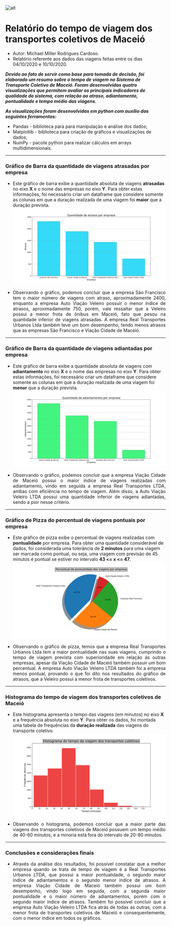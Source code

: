 ![alt](https://img.icons8.com/plasticine/2x/business-report.png) 
# Relatório do tempo de viagem dos transportes coletivos de Maceió

* Autor: Michael Miller Rodrigues Cardoso.
* Relatório referente aos dados das viagens feitas entre os dias 04/10/2020 e 10/10/2020.

***Devido ao fato de servir como base para tomada de decisão, foi elaborado um resumo
sobre o tempo de viagem no Sistema de Transporte Coletivo de Maceió. Foram desenvolvidas 
quatro visualizações que permitem avaliar os principais indicadores de qualidade do sistema, 
com relação ao atraso, adiantamento, pontualidade e tempo médio das viagens.***

***As visualizações foram desenvolvidas em python com auxílio das seguintes ferramentas:***
* Pandas - biblioteca para para manipulação e análise dos dados;
* Matplotlib - biblioteca para criação de gráficos e visualizações de dados;
* NumPy - pacote python para realizar cálculos em arrays multidimensionais.

---

### Gráfico de Barra da quantidade de viagens atrasadas por empresa

* Este gráfico de barra exibe a quantidade absoluta de viagens **atrasadas** no eixo **X** e o nome das empresas no eixo **Y**. Para obter estas informações, foi necessário criar um dataframe que considere somente as colunas em que a duração realizada de uma viagem foi **maior** que a duração prevista.
![alt](https://github.com/Miller202/desafio-smtt/blob/main/img/Empresa_atraso.png) 
* <p align="justify">Observando o gráfico, podemos concluir que a empresa São Francisco tem o maior número de viagens com atraso, aproximadamente 2400, enquanto a empresa Auto Viação Veleiro possuir o menor índice de atrasos, aproximadamente 750, porém, vale ressaltar que a Veleiro possui a menor frota de ônibus em Maceió, fato que pesou na quantidade inferior de viagens atrasadas. A empresa Real Transportes Urbanos Ltda também teve um bom desempenho, tendo menos atrasos que as empresas São Francisco e Viação Cidade de Maceió.</p>

---

### Gráfico de Barra da quantidade de viagens adiantadas por empresa

* Este gráfico de barra exibe a quantidade absoluta de viagens com **adiantamento** no eixo **X** e o nome das empresas no eixo **Y**. Para obter estas informações, foi necessário criar um dataframe que considere somente as colunas em que a duração realizada de uma viagem foi **menor** que a duração prevista.
![alt](https://github.com/Miller202/desafio-smtt/blob/main/img/Empresa_adiantamento.png)
* <p align="justify">Observando o gráfico, podemos concluir que a empresa Viação Cidade de Maceió possui o maior índice de viagens realizadas com adiantamento, vindo em seguida a empresa Real Transportes LTDA, ambas com eficiência no tempo de viagem. Além disso, a Auto Viação Veleiro LTDA possui uma quantidade inferior de viagens adiantadas, sendo a pior nesse critério.</p>

---

### Gráfico de Pizza do percentual de viagens pontuais por empresa

* Este gráfico de pizza exibe o percentual de viagens realizadas com **pontualidade** por empresa. Para obter uma quantidade considerável de dados, foi considerada uma tolerância de **2 minutos** para uma viagem ser marcada como pontual, ou seja, uma viagem com previsão de 45 minutos é pontual se estiver no intervalo **43 <= x <= 47**.
![alt](https://github.com/Miller202/desafio-smtt/blob/main/img/Empresa_pontualidade.png)
* <p align="justify">Observando o gráfico de pizza, temos que a empresa Real Transportes Urbanos Ltda tem a maior pontualidade nas suas viagens, cumprindo o tempo de viagem prevista com superioridade em relação às outras empresas, apesar da Viação Cidade de Maceió também possuir um bom percentual. A empresa Auto Viação Veleiro LTDA também foi a empresa menos pontual, provando o que foi dito nos resultados do gráfico de atrasos, que a Veleiro possui a menor frota de transportes coletivos.</p>

---

### Histograma do tempo de viagem dos transportes coletivos de Maceió

* Este histograma apresenta o tempo das viagens (em minutos) no eixo **X** e a frequência absoluta no eixo **Y**. Para obter os dados, foi montada uma tabela de frequências da **duração realizada** das viagens do transporte coletivo.
![alt](https://github.com/Miller202/desafio-smtt/blob/main/img/Tempo_viagem.png)
* <p align="justify">Observando o histograma, podemos concluir que a maior parte das viagens dos transportes coletivos de Maceió possuem um tempo médio de 40-60 minutos, e a minoria está fora do intervalo de 20-80 minutos.</p>

---

### Conclusões e considerações finais

* <p align="justify">Através da análise dos resultados, foi possível constatar que a melhor empresa quando se trata de tempo de viagem é a Real Transportes Urbanos LTDA, que possui a maior pontualidade, o segundo maior índice de adiantamentos e o segundo menor índice de atrasos. A empresa Viação Cidade de Maceió também possui um bom desempenho, vindo logo em seguida, com a segunda maior pontualidade e o maior número de adiantamentos, porém com o segundo maior índice de atrasos. Também foi possível concluir que a empresa Auto Viação Veleiro LTDA fica atrás de todas as outras, com a menor frota de transportes coletivos de Maceió e consequentemente, com o menor índice em todos os gráficos.</p>
